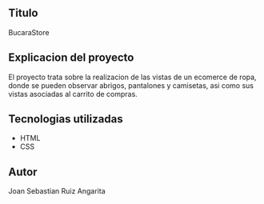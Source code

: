 ## Titulo
BucaraStore

## Explicacion del proyecto
El proyecto trata sobre la realizacion de las vistas de un ecomerce de ropa, donde se pueden observar abrigos, pantalones y camisetas, asi como sus vistas asociadas al carrito de compras.

## Tecnologias utilizadas
- HTML
- CSS

## Autor
Joan Sebastian Ruiz Angarita
